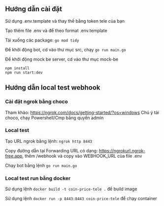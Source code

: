 ## Hướng dẫn cài đặt

Sử dụng .env.template và thay thế bằng token tele của bạn

Tạo thêm file .env và để theo format .env.template

Tải xuống các package: `go mod tidy`

Để khởi động bot, cd vào thư mục src, chạy `go run main.go`

Để khởi động mock be server, cd vào thư mục mock-be

```
npm install
npm run start:dev
```

## Hướng dẫn local test webhook

### Cài đặt ngrok bằng choco
Tham khảo: https://ngrok.com/docs/getting-started/?os=windows
Chú ý tải choco, chạy Powershell/Cmp bằng quyền admin


### Local test
Tạo URL ngrok bằng lệnh: ```ngrok http 8443```

Copy đường dẫn tại Forwarding URL có dạng: https://ngrokurl.ngrok-free.app, thêm /webhook và copy vào WEBHOOK_URL của file .env

Chạy bot bằng lệnh ```go run main.go```

### Local test run bằng docker
Sử dụng lệnh ```docker build -t coin-price-tele .``` để build image

Sử dụng lệnh ```docker run -p 8443:8443 coin-price-tele``` để chạy container